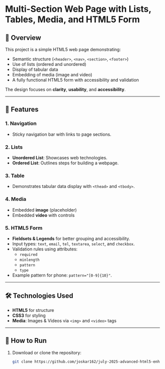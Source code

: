 # Multi-Section Web Page with Lists, Tables, Media, and HTML5 Form

## 📌 Overview
This project is a simple HTML5 web page demonstrating:
- Semantic structure (`<header>`, `<nav>`, `<section>`, `<footer>`)
- Use of lists (ordered and unordered)
- Display of tabular data
- Embedding of media (image and video)
- A fully functional HTML5 form with accessibility and validation

The design focuses on **clarity**, **usability**, and **accessibility**.

---

## 📂 Features

### 1. Navigation
- Sticky navigation bar with links to page sections.

### 2. Lists
- **Unordered List**: Showcases web technologies.
- **Ordered List**: Outlines steps for building a webpage.

### 3. Table
- Demonstrates tabular data display with `<thead>` and `<tbody>`.

### 4. Media
- Embedded **image** (placeholder)
- Embedded **video** with controls

### 5. HTML5 Form
- **Fieldsets & Legends** for better grouping and accessibility.
- Input types: `text`, `email`, `tel`, `textarea`, `select`, and `checkbox`.
- Validation rules using attributes:
  - `required`
  - `minlength`
  - `pattern`
  - `type`
- Example pattern for phone: `pattern="[0-9]{10}"`.

---

## 🛠️ Technologies Used
- **HTML5** for structure
- **CSS3** for styling
- **Media**: Images & Videos via `<img>` and `<video>` tags

---

## 🚀 How to Run
1. Download or clone the repository:
   ```bash
   git clone https://github.com/joskar162/july-2025-advanced-html5-enhancing-content-joskar162
